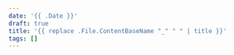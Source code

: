 ```yaml
---
date: '{{ .Date }}'
draft: true
title: '{{ replace .File.ContentBaseName "_" " " | title }}'
tags: []
---
```

